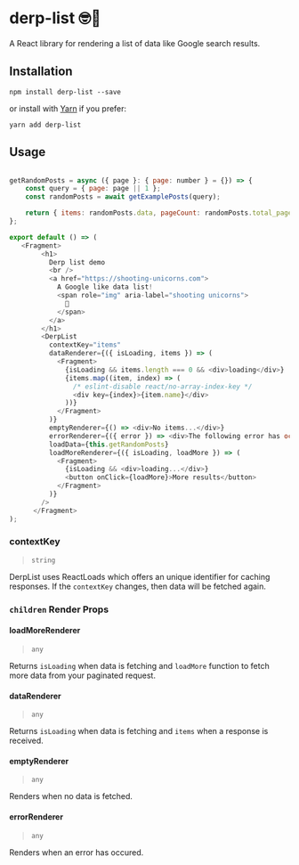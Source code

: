 # derp-list 🤓🦄

A React library for rendering a list of data like Google search results.

## Installation

```
npm install derp-list --save
```

or install with [Yarn](https://yarnpkg.com) if you prefer:

```
yarn add derp-list
```

## Usage


```js

getRandomPosts = async ({ page }: { page: number } = {}) => {
    const query = { page: page || 1 };
    const randomPosts = await getExamplePosts(query);

    return { items: randomPosts.data, pageCount: randomPosts.total_pages };
};

```

```js
export default () => (
   <Fragment>
        <h1>
          Derp list demo
          <br />
          <a href="https://shooting-unicorns.com">
            A Google like data list!
            <span role="img" aria-label="shooting unicorns">
              🦄
            </span>
          </a>
        </h1>
        <DerpList
          contextKey="items"
          dataRenderer={({ isLoading, items }) => (
            <Fragment>
              {isLoading && items.length === 0 && <div>loading</div>}
              {items.map((item, index) => (
                /* eslint-disable react/no-array-index-key */
                <div key={index}>{item.name}</div>
              ))}
            </Fragment>
          )}
          emptyRenderer={() => <div>No items...</div>}
          errorRenderer={({ error }) => <div>The following error has occured: {error}</div>}
          loadData={this.getRandomPosts}
          loadMoreRenderer={({ isLoading, loadMore }) => (
            <Fragment>
              {isLoading && <div>loading...</div>}
              <button onClick={loadMore}>More results</button>
            </Fragment>
          )}
        />
      </Fragment>
);
```

### contextKey

> `string`

DerpList uses ReactLoads which offers an unique identifier for caching responses. If the `contextKey` changes, then data will be fetched again.


### `children` Render Props
#### loadMoreRenderer

> `any`

Returns `isLoading` when data is fetching and `loadMore` function to fetch more data from your paginated request.

#### dataRenderer

> `any`

Returns `isLoading` when data is fetching and `items` when a response is received.

#### emptyRenderer

> `any`

Renders when no data is fetched.

#### errorRenderer

> `any`

Renders when an error has occured.






[build-badge]: https://img.shields.io/travis/user/repo/master.png?style=flat-square
[build]: https://travis-ci.org/user/repo

[npm-badge]: https://img.shields.io/npm/v/npm-package.png?style=flat-square
[npm]: https://www.npmjs.org/package/npm-package

[coveralls-badge]: https://img.shields.io/coveralls/user/repo/master.png?style=flat-square
[coveralls]: https://coveralls.io/github/user/repo
